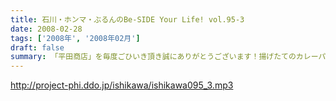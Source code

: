 ```yaml
---
title: 石川・ホンマ・ぶるんのBe-SIDE Your Life! vol.95-3
date: 2008-02-28
tags: ['2008年', '2008年02月']
draft: false
summary: 「平田商店」を毎度ごひいき頂き誠にありがとうございます！揚げたてのカレーパン・・・まだ、石川ホンマそして私NAMAEも、平田商店さんは未開の地。いつかは来訪したいものです。NAMAE
---
```


http://project-phi.ddo.jp/ishikawa/ishikawa095_3.mp3
